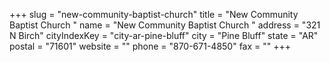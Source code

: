 +++
slug = "new-community-baptist-church"
title = "New Community Baptist Church "
name = "New Community Baptist Church "
address = "321 N Birch"
cityIndexKey = "city-ar-pine-bluff"
city = "Pine Bluff"
state = "AR"
postal = "71601"
website = ""
phone = "870-671-4850"
fax = ""
+++
